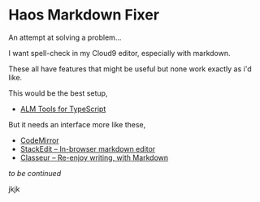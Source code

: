 # Haos Markdown Fixer

An attempt at solving a problem...

I want spell-check in my Cloud9 editor, especially with markdown.

These all have features that might be useful but none work exactly as i'd like.

This would be the best setup,
* [ALM Tools for TypeScript](http://alm.tools/)

But it needs an interface more like these,
* [CodeMirror](https://codemirror.net/)
* [StackEdit – In-browser markdown editor](https://stackedit.io/)
* [Classeur – Re-enjoy writing, with Markdown](http://classeur.io/)

*to be continued*

jkjk

